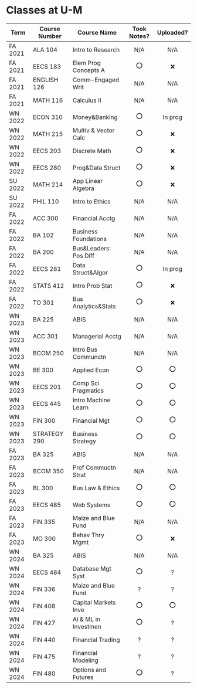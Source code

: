 # Classes at U-M

| Term    | Course Number | Course Name           | Took Notes? | Uploaded? |
| ------- | ------------- | --------------------- |:-----------:|:---------:|
| FA 2021 | ALA 104       | Intro to Research     |     N/A     |    N/A    |
| FA 2021 | EECS 183      | Elem Prog Concepts A  |     ⭕️     |    ❌     |
| FA 2021 | ENGLISH 126   | Comm-Engaged Writ     |     N/A     |    N/A    |
| FA 2021 | MATH 116      | Calculus II           |     N/A     |    N/A    |
| WN 2022 | ECON 310      | Money&Banking         |     ⭕️     |  In prog  |
| WN 2022 | MATH 215      | Multiv & Vector Calc  |     ⭕️     |    ❌     |
| WN 2022 | EECS 203      | Discrete Math         |     ⭕️     |    ❌     |
| WN 2022 | EECS 280      | Prog&Data Struct      |     ⭕️     |    ❌     |
| SU 2022 | MATH 214      | App Linear Algebra    |     ⭕️     |    ❌     |
| SU 2022 | PHIL 110      | Intro to Ethics       |     N/A     |    N/A    |
| FA 2022 | ACC 300       | Financial Acctg       |     N/A     |    N/A    |
| FA 2022 | BA 102        | Business Foundations  |     N/A     |    N/A    |
| FA 2022 | BA 200        | Bus&Leaders: Pos Diff |     N/A     |    N/A    |
| FA 2022 | EECS 281      | Data Struct&Algor     |     ⭕️     |  In prog  |
| FA 2022 | STATS 412     | Intro Prob Stat       |     ⭕️     |    ❌    |
| FA 2022 | TO 301        | Bus Analytics&Stats   |     ⭕️     |    ❌     |
| WN 2023 | BA 225        | ABIS                  |     N/A     |    N/A    |
| WN 2023 | ACC 301       | Managerial Acctg      |     N/A     |    N/A    |
| WN 2023 | BCOM 250      | Intro Bus Communctn   |     N/A     |    N/A    |
| WN 2023 | BE 300        | Applied Econ          |     ⭕️     |    ⭕️    |
| WN 2023 | EECS 201      | Comp Sci Pragmatics   |     ⭕️     |    ⭕️    |
| WN 2023 | EECS 445      | Intro Machine Learn   |     ⭕️     |    ⭕️    |
| WN 2023 | FIN 300       | Financial Mgt         |     ⭕️     |    ⭕️    |
| WN 2023 | STRATEGY 290  | Business Strategy     |     ⭕️     |    ⭕️    |
| FA 2023 | BA 325        | ABIS                  |     N/A     |    N/A    |
| FA 2023 | BCOM 350      | Prof Commuctn Strat   |     N/A     |    N/A    |
| FA 2023 | BL 300        | Bus Law & Ethics      |     ⭕️     |    ⭕️    |
| FA 2023 | EECS 485      | Web Systems           |     ⭕️     |    ⭕️    |
| FA 2023 | FIN 335       | Maize and Blue Fund   |     N/A     |    N/A    |
| FA 2023 | MO 300        | Behav Thry Mgmt       |     ⭕️     |    ❌     |
| WN 2024 | BA 325        | ABIS         |     N/A        |   N/A        |
| WN 2024 | EECS 484        | Database Mgt Syst         |     ⭕️        |   ?        |
| WN 2024 | FIN 336        | Maize and Blue Fund         |     ?        |   ?        |
| WN 2024 | FIN 408        | Capital Markets Inve         |     ⭕️        |   ⭕️        |
| WN 2024 | FIN 427        | AI & ML in Investmen         |     ⭕️        |   ?        |
| WN 2024 | FIN 440        | Financial Trading         |     ?        |   ?        |
| WN 2024 | FIN 475        | Financial Modeling         |     ?        |   ?        |
| WN 2024 | FIN 480        | Options and Futures         |     ⭕️        |   ?        |

